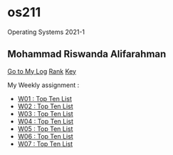 # os211
Operating Systems 2021-1

## Mohammad Riswanda Alifarahman
[Go to My Log](https://risw24.github.io/os211/TXT/mylog.txt)
[Rank](https://risw24.github.io/os211/TXT/myrank.txt)
[Key](https://risw24.github.io/os211/TXT/mypubkey.txt)

My Weekly assignment :
* [W01 : Top Ten List](https://risw24.github.io/os211/W01/)
* [W02 : Top Ten List](https://risw24.github.io/os211/W02/)
* [W03 : Top Ten List](https://risw24.github.io/os211/W03/)
* [W04 : Top Ten List](https://risw24.github.io/os211/W04/)
* [W05 : Top Ten List](https://risw24.github.io/os211/W05/)
* [W06 : Top Ten List](https://risw24.github.io/os211/W06/)
* [W07 : Top Ten List](https://risw24.github.io/os211/W07/)

